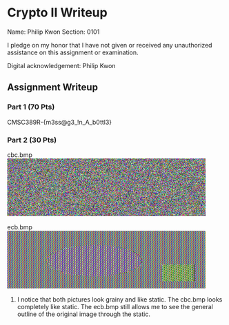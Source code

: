 # Crypto II Writeup

Name: Philip Kwon
Section: 0101

I pledge on my honor that I have not given or received any unauthorized
assistance on this assignment or examination.

Digital acknowledgement: Philip Kwon

## Assignment Writeup

### Part 1 (70 Pts)

CMSC389R-{m3ss@g3_!n_A_b0ttl3}


### Part 2 (30 Pts)

cbc.bmp
![cbc.bmp](./cbc.bmp)

ecb.bmp
![ecb.bmp](./ecb.bmp)

1. I notice that both pictures look grainy and like static. The cbc.bmp looks completely like static. The ecb.bmp still allows me to see the general outline of the original image through the static.
